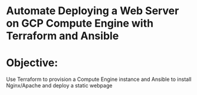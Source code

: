 #  Automate Deploying a Web Server on GCP Compute Engine with Terraform and Ansible
# Objective: 
  Use Terraform to provision a Compute Engine instance and Ansible to install Nginx/Apache and deploy a static webpage
